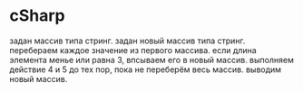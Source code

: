 # cSharp
задан массив типа стринг.
задан новый массив типа стринг.
перебераем каждое значение из первого массива.
если длина элемента менье или равна 3, впсываем его в новый массив.
выполняем действие 4 и 5 до тех пор, пока не переберём весь массив.
выводим новый массив.
